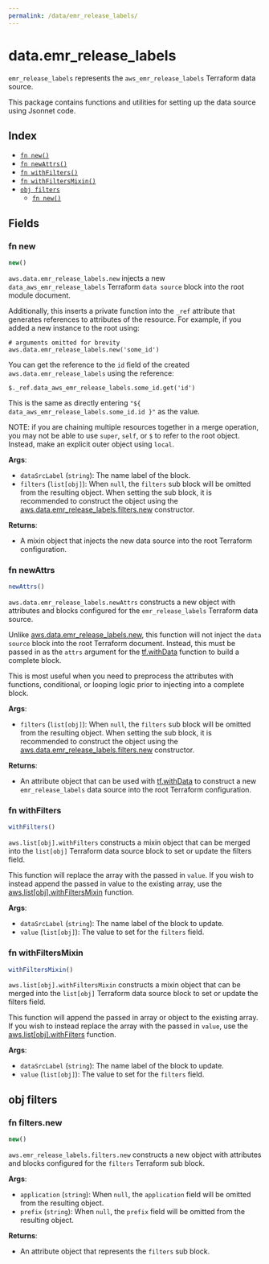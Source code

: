 ```yaml
---
permalink: /data/emr_release_labels/
---
```


# data.emr_release_labels

`emr_release_labels` represents the `aws_emr_release_labels` Terraform data source.



This package contains functions and utilities for setting up the data source using Jsonnet code.


## Index

* [`fn new()`](#fn-new)
* [`fn newAttrs()`](#fn-newattrs)
* [`fn withFilters()`](#fn-withfilters)
* [`fn withFiltersMixin()`](#fn-withfiltersmixin)
* [`obj filters`](#obj-filters)
  * [`fn new()`](#fn-filtersnew)

## Fields

### fn new

```ts
new()
```


`aws.data.emr_release_labels.new` injects a new `data_aws_emr_release_labels` Terraform `data source`
block into the root module document.

Additionally, this inserts a private function into the `_ref` attribute that generates references to attributes of the
resource. For example, if you added a new instance to the root using:

    # arguments omitted for brevity
    aws.data.emr_release_labels.new('some_id')

You can get the reference to the `id` field of the created `aws.data.emr_release_labels` using the reference:

    $._ref.data_aws_emr_release_labels.some_id.get('id')

This is the same as directly entering `"${ data_aws_emr_release_labels.some_id.id }"` as the value.

NOTE: if you are chaining multiple resources together in a merge operation, you may not be able to use `super`, `self`,
or `$` to refer to the root object. Instead, make an explicit outer object using `local`.

**Args**:
  - `dataSrcLabel` (`string`): The name label of the block.
  - `filters` (`list[obj]`):  When `null`, the `filters` sub block will be omitted from the resulting object. When setting the sub block, it is recommended to construct the object using the [aws.data.emr_release_labels.filters.new](#fn-filtersnew) constructor.

**Returns**:
- A mixin object that injects the new data source into the root Terraform configuration.


### fn newAttrs

```ts
newAttrs()
```


`aws.data.emr_release_labels.newAttrs` constructs a new object with attributes and blocks configured for the `emr_release_labels`
Terraform data source.

Unlike [aws.data.emr_release_labels.new](#fn-new), this function will not inject the `data source`
block into the root Terraform document. Instead, this must be passed in as the `attrs` argument for the
[tf.withData](https://github.com/tf-libsonnet/core/tree/main/docs#fn-withdata) function to build a complete block.

This is most useful when you need to preprocess the attributes with functions, conditional, or looping logic prior to
injecting into a complete block.

**Args**:
  - `filters` (`list[obj]`):  When `null`, the `filters` sub block will be omitted from the resulting object. When setting the sub block, it is recommended to construct the object using the [aws.data.emr_release_labels.filters.new](#fn-filtersnew) constructor.

**Returns**:
  - An attribute object that can be used with [tf.withData](https://github.com/tf-libsonnet/core/tree/main/docs#fn-withdata) to construct a new `emr_release_labels` data source into the root Terraform configuration.


### fn withFilters

```ts
withFilters()
```

`aws.list[obj].withFilters` constructs a mixin object that can be merged into the `list[obj]`
Terraform data source block to set or update the filters field.

This function will replace the array with the passed in `value`. If you wish to instead append the
passed in value to the existing array, use the [aws.list[obj].withFiltersMixin](TODO) function.


**Args**:
  - `dataSrcLabel` (`string`): The name label of the block to update.
  - `value` (`list[obj]`): The value to set for the `filters` field.


### fn withFiltersMixin

```ts
withFiltersMixin()
```

`aws.list[obj].withFiltersMixin` constructs a mixin object that can be merged into the `list[obj]`
Terraform data source block to set or update the filters field.

This function will append the passed in array or object to the existing array. If you wish
to instead replace the array with the passed in `value`, use the [aws.list[obj].withFilters](TODO)
function.


**Args**:
  - `dataSrcLabel` (`string`): The name label of the block to update.
  - `value` (`list[obj]`): The value to set for the `filters` field.


## obj filters



### fn filters.new

```ts
new()
```


`aws.emr_release_labels.filters.new` constructs a new object with attributes and blocks configured for the `filters`
Terraform sub block.



**Args**:
  - `application` (`string`):  When `null`, the `application` field will be omitted from the resulting object.
  - `prefix` (`string`):  When `null`, the `prefix` field will be omitted from the resulting object.

**Returns**:
  - An attribute object that represents the `filters` sub block.
